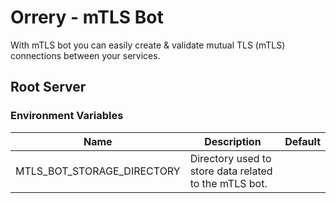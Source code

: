 # Orrery - mTLS Bot

With mTLS bot you can easily create & validate mutual TLS (mTLS) connections between your services.

## Root Server

### Environment Variables

| Name                       | Description                                           | Default |
|----------------------------|-------------------------------------------------------|---------|
| MTLS_BOT_STORAGE_DIRECTORY | Directory used to store data related to the mTLS bot. |         |

